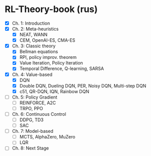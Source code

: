 # RL-Theory-book (rus)

- [x] Ch. 1: Introduction
- [x] Ch. 2: Meta-heuristics
    - [x] NEAT, WANN
    - [x] CEM, OpenAI-ES, CMA-ES
- [x] Ch. 3: Classic theory
    - [x] Bellman equations
    - [x] RPI, policy improv. theorem
    - [x] Value Iteration, Policy Iteration
    - [x] Temporal Difference, Q-learning, SARSA
- [x] Ch. 4: Value-based
    - [x] DQN
    - [x] Double DQN, Dueling DQN, PER, Noisy DQN, Multi-step DQN
    - [x] c51, QR-DQN, IQN, Rainbow DQN
- [ ] Ch. 5: Policy Gradient
    - [ ] REINFORCE, A2C
    - [ ] TRPO, PPO
- [ ] Ch. 6: Continuous Control
    - [ ] DDPG, TD3
    - [ ] SAC
- [ ] Ch. 7: Model-based
    - [ ] MCTS, AlphaZero, MuZero
    - [ ] LQR
- [ ] Ch. 8: Next Stage

